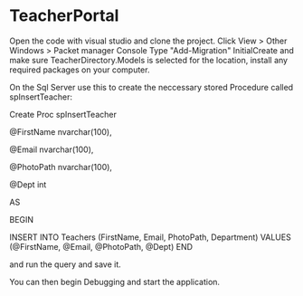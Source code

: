 # TeacherPortal

Open the code with visual studio and clone the project. 
Click View > Other Windows > Packet manager Console
Type "Add-Migration" InitialCreate and make sure TeacherDirectory.Models is selected for the location, install any required packages on your computer.

On the Sql Server use this to create the neccessary stored Procedure called spInsertTeacher:

Create Proc spInsertTeacher

@FirstName nvarchar(100),

@Email nvarchar(100),

@PhotoPath nvarchar(100),

@Dept int

AS

BEGIN

INSERT INTO Teachers
(FirstName, Email, PhotoPath, Department)
VALUES (@FirstName, @Email, @PhotoPath, @Dept)
END

and run the query and save it.

You can then begin Debugging and start the application.


